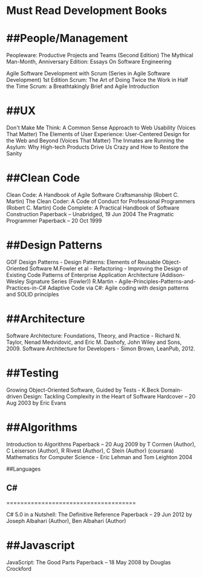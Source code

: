 # Must Read Development Books

##People/Management
===================================

Peopleware: Productive Projects and Teams (Second Edition) 
The Mythical Man-Month, Anniversary Edition: Essays On Software Engineering

Agile Software Development with Scrum (Series in Agile Software Development) 1st Edition
Scrum: The Art of Doing Twice the Work in Half the Time
Scrum: a Breathtakingly Brief and Agile Introduction

##UX
===================================

Don't Make Me Think: A Common Sense Approach to Web Usability (Voices That Matter)
The Elements of User Experience: User-Centered Design for the Web and Beyond (Voices That Matter)
The Inmates are Running the Asylum: Why High-tech Products Drive Us Crazy and How to Restore the Sanity

##Clean Code
===================================

Clean Code: A Handbook of Agile Software Craftsmanship (Robert C. Martin)
The Clean Coder: A Code of Conduct for Professional Programmers (Robert C. Martin)
Code Complete: A Practical Handbook of Software Construction Paperback – Unabridged, 19 Jun 2004
The Pragmatic Programmer Paperback – 20 Oct 1999

##Design Patterns
===================================

GOF Design Patterns - Design Patterns: Elements of Reusable Object-Oriented Software
M.Fowler et al - Refactoring - Improving the Design of Existing Code
Patterns of Enterprise Application Architecture (Addison-Wesley Signature Series (Fowler)) 
R.Martin - Agile-Principles-Patterns-and-Practices-in-C#
Adaptive Code via C#: Agile coding with design patterns and SOLID principles

##Architecture
====================================

Software Architecture: Foundations, Theory, and Practice - Richard N. Taylor, Nenad Medvidović, and Eric M. Dashofy, John Wiley and Sons, 2009.
Software Architecture for Developers - Simon Brown, LeanPub, 2012.

##Testing
=====================================

Growing Object-Oriented Software, Guided by Tests - K.Beck
Domain-driven Design: Tackling Complexity in the Heart of Software Hardcover – 20 Aug 2003 by Eric Evans

##Algorithms
=====================================

Introduction to Algorithms Paperback – 20 Aug 2009 by T Cormen (Author), C Leiserson (Author), R Rivest (Author), C Stein (Author) (coursara)
Mathematics for Computer Science - Eric Lehman and Tom Leighton 2004


##Languages

## C#
=====================================

C# 5.0 in a Nutshell: The Definitive Reference Paperback – 29 Jun 2012 by Joseph Albahari  (Author), Ben Albahari (Author)

##Javascript
=====================================
JavaScript: The Good Parts Paperback – 18 May 2008 by Douglas Crockford
